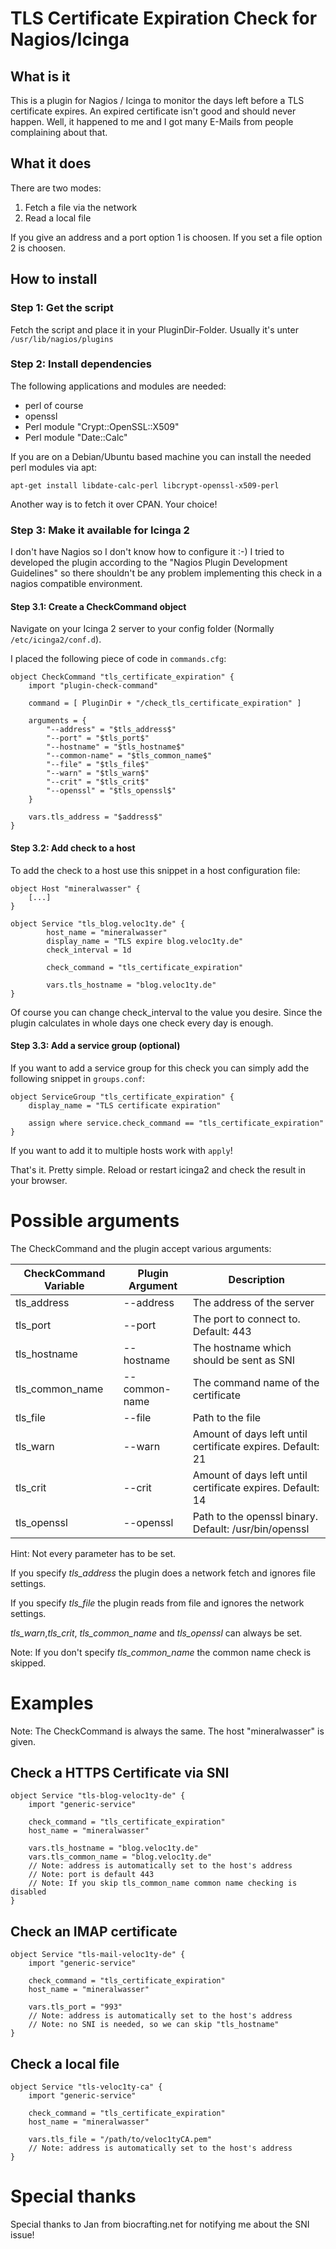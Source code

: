 # TLS Certificate Expiration Check for Nagios/Icinga

## What is it

This is a plugin for Nagios / Icinga to monitor the days left before a TLS certificate expires.
An expired certificate isn't good and should never happen. Well, it happened to me and I got many E-Mails from people complaining about that.

## What it does

There are two modes:

1) Fetch a file via the network
2) Read a local file

If you give an address and a port option 1 is choosen.
If you set a file option 2 is choosen.

## How to install
### Step 1: Get the script

Fetch the script and place it in your PluginDir-Folder. Usually it's unter `/usr/lib/nagios/plugins`

### Step 2: Install dependencies

The following applications and modules are needed:

- perl of course
- openssl
- Perl module "Crypt::OpenSSL::X509"
- Perl module "Date::Calc"

If you are on a Debian/Ubuntu based machine you can install the needed perl modules via apt:

```apt-get install libdate-calc-perl libcrypt-openssl-x509-perl```

Another way is to fetch it over CPAN. Your choice!

### Step 3: Make it available for Icinga 2

I don't have Nagios so I don't know how to configure it :-) I tried to developed the plugin according to the "Nagios Plugin Development Guidelines" so there shouldn't be any problem implementing this check in a nagios compatible environment.

#### Step 3.1: Create a CheckCommand object

Navigate on your Icinga 2 server to your config folder (Normally `/etc/icinga2/conf.d`).

I placed the following piece of code in `commands.cfg`:

```
object CheckCommand "tls_certificate_expiration" {
    import "plugin-check-command"

    command = [ PluginDir + "/check_tls_certificate_expiration" ]

    arguments = {
        "--address" = "$tls_address$"
        "--port" = "$tls_port$"
        "--hostname" = "$tls_hostname$"
        "--common-name" = "$tls_common_name$"
        "--file" = "$tls_file$"
        "--warn" = "$tls_warn$"
        "--crit" = "$tls_crit$"
        "--openssl" = "$tls_openssl$"
    }

    vars.tls_address = "$address$"
}

```

#### Step 3.2: Add check to a host

To add the check to a host use this snippet in a host configuration file:

```
object Host "mineralwasser" {
    [...]
}

object Service "tls_blog.veloc1ty.de" {
        host_name = "mineralwasser"
        display_name = "TLS expire blog.veloc1ty.de"
        check_interval = 1d

        check_command = "tls_certificate_expiration"

        vars.tls_hostname = "blog.veloc1ty.de"
}

```

Of course you can change check_interval to the value you desire. Since the plugin calculates in whole days one check every day is enough.

#### Step 3.3: Add a service group (optional)

If you want to add a service group for this check you can simply add the following snippet in `groups.conf`:

```
object ServiceGroup "tls_certificate_expiration" {
    display_name = "TLS certificate expiration"

    assign where service.check_command == "tls_certificate_expiration"
}
```

If you want to add it to multiple hosts work with `apply`!

That's it. Pretty simple. Reload or restart icinga2 and check the result in your browser.

# Possible arguments

The CheckCommand and the plugin accept various arguments:

CheckCommand Variable | Plugin Argument | Description
----------------------|-----------------|-------------
tls_address | --address | The address of the server
tls_port | --port | The port to connect to. Default: 443
tls_hostname | --hostname | The hostname which should be sent as SNI
tls_common_name | --common-name | The command name of the certificate
tls_file | --file | Path to the file
tls_warn | --warn | Amount of days left until certificate expires. Default: 21
tls_crit | --crit | Amount of days left until certificate expires. Default: 14
tls_openssl | --openssl | Path to the openssl binary. Default: /usr/bin/openssl

Hint: Not every parameter has to be set.

If you specify *tls_address* the plugin does a network fetch and ignores file settings.

If you specify *tls_file* the plugin reads from file and ignores the network settings.

*tls_warn*,*tls_crit*, *tls_common_name* and *tls_openssl* can always be set.

Note: If you don't specify *tls_common_name* the common name check is skipped.

# Examples

Note: The CheckCommand is always the same.
The host "mineralwasser" is given.

## Check a HTTPS Certificate via SNI

```
object Service "tls-blog-veloc1ty-de" {
    import "generic-service"

    check_command = "tls_certificate_expiration"
    host_name = "mineralwasser"

    vars.tls_hostname = "blog.veloc1ty.de"
    vars.tls_common_name = "blog.veloc1ty.de"
    // Note: address is automatically set to the host's address
    // Note: port is default 443
    // Note: If you skip tls_common_name common name checking is disabled
}
```

## Check an IMAP certificate

```
object Service "tls-mail-veloc1ty-de" {
    import "generic-service"

    check_command = "tls_certificate_expiration"
    host_name = "mineralwasser"

    vars.tls_port = "993"
    // Note: address is automatically set to the host's address
    // Note: no SNI is needed, so we can skip "tls_hostname"
}
```

## Check a local file

```
object Service "tls-veloc1ty-ca" {
    import "generic-service"

    check_command = "tls_certificate_expiration"
    host_name = "mineralwasser"

    vars.tls_file = "/path/to/veloc1tyCA.pem"
    // Note: address is automatically set to the host's address
}
```

# Special thanks

Special thanks to Jan from biocrafting.net for notifying me about the SNI issue!
